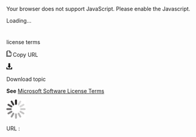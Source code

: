 Your browser does not support JavaScript. Please enable the Javascript.

Loading...

# 

license terms

![Copy URL](license-terms_files/Copy.png)
Copy URL

![Download](license-terms_files/Download.png)

Download topic

**See** [Microsoft Software License Terms](https://worldready.cloudapp.net/Styleguide/Read?id=2700&topicid=33682)

![In progress](license-terms_files/activity-large.gif)

URL :

